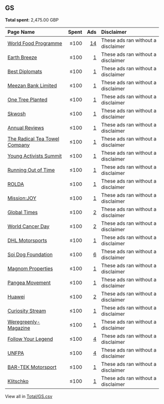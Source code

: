 ## GS
**Total spent**: 2,475.00 GBP

|Page Name|Spent|Ads|Disclaimer|
|:---|---:|---:|:---|
|[World Food Programme](https://www.facebook.com/28312410177)|≤100|[14](https://www.facebook.com/ads/library/?active_status=all&ad_type=political_and_issue_ads&country=GS&view_all_page_id=28312410177&search_type=page&media_type=all)|These ads ran without a disclaimer|
|[Earth Breeze](https://www.facebook.com/104622121026372)|≤100|[1](https://www.facebook.com/ads/library/?active_status=all&ad_type=political_and_issue_ads&country=GS&view_all_page_id=104622121026372&search_type=page&media_type=all)|These ads ran without a disclaimer|
|[Best Diplomats](https://www.facebook.com/102093685620627)|≤100|[1](https://www.facebook.com/ads/library/?active_status=all&ad_type=political_and_issue_ads&country=GS&view_all_page_id=102093685620627&search_type=page&media_type=all)|These ads ran without a disclaimer|
|[Meezan Bank Limited](https://www.facebook.com/195457563804483)|≤100|[1](https://www.facebook.com/ads/library/?active_status=all&ad_type=political_and_issue_ads&country=GS&view_all_page_id=195457563804483&search_type=page&media_type=all)|These ads ran without a disclaimer|
|[One Tree Planted](https://www.facebook.com/134571176638205)|≤100|[1](https://www.facebook.com/ads/library/?active_status=all&ad_type=political_and_issue_ads&country=GS&view_all_page_id=134571176638205&search_type=page&media_type=all)|These ads ran without a disclaimer|
|[Skwosh](https://www.facebook.com/1637633496519742)|≤100|[1](https://www.facebook.com/ads/library/?active_status=all&ad_type=political_and_issue_ads&country=GS&view_all_page_id=1637633496519742&search_type=page&media_type=all)|These ads ran without a disclaimer|
|[Annual Reviews](https://www.facebook.com/19595510126)|≤100|[1](https://www.facebook.com/ads/library/?active_status=all&ad_type=political_and_issue_ads&country=GS&view_all_page_id=19595510126&search_type=page&media_type=all)|These ads ran without a disclaimer|
|[The Radical Tea Towel Company](https://www.facebook.com/242351902481164)|≤100|[1](https://www.facebook.com/ads/library/?active_status=all&ad_type=political_and_issue_ads&country=GS&view_all_page_id=242351902481164&search_type=page&media_type=all)|These ads ran without a disclaimer|
|[Young Activists Summit](https://www.facebook.com/105363750882345)|≤100|[1](https://www.facebook.com/ads/library/?active_status=all&ad_type=political_and_issue_ads&country=GS&view_all_page_id=105363750882345&search_type=page&media_type=all)|These ads ran without a disclaimer|
|[Running Out of Time](https://www.facebook.com/279083325560817)|≤100|[1](https://www.facebook.com/ads/library/?active_status=all&ad_type=political_and_issue_ads&country=GS&view_all_page_id=279083325560817&search_type=page&media_type=all)|These ads ran without a disclaimer|
|[ROLDA](https://www.facebook.com/98673036962)|≤100|[1](https://www.facebook.com/ads/library/?active_status=all&ad_type=political_and_issue_ads&country=GS&view_all_page_id=98673036962&search_type=page&media_type=all)|These ads ran without a disclaimer|
|[Mission:JOY](https://www.facebook.com/105474945042875)|≤100|[1](https://www.facebook.com/ads/library/?active_status=all&ad_type=political_and_issue_ads&country=GS&view_all_page_id=105474945042875&search_type=page&media_type=all)|These ads ran without a disclaimer|
|[Global Times](https://www.facebook.com/115591005188475)|≤100|[2](https://www.facebook.com/ads/library/?active_status=all&ad_type=political_and_issue_ads&country=GS&view_all_page_id=115591005188475&search_type=page&media_type=all)|These ads ran without a disclaimer|
|[World Cancer Day](https://www.facebook.com/310943025606302)|≤100|[2](https://www.facebook.com/ads/library/?active_status=all&ad_type=political_and_issue_ads&country=GS&view_all_page_id=310943025606302&search_type=page&media_type=all)|These ads ran without a disclaimer|
|[DHL Motorsports](https://www.facebook.com/121350964566751)|≤100|[1](https://www.facebook.com/ads/library/?active_status=all&ad_type=political_and_issue_ads&country=GS&view_all_page_id=121350964566751&search_type=page&media_type=all)|These ads ran without a disclaimer|
|[Soi Dog Foundation](https://www.facebook.com/108625789179165)|≤100|[6](https://www.facebook.com/ads/library/?active_status=all&ad_type=political_and_issue_ads&country=GS&view_all_page_id=108625789179165&search_type=page&media_type=all)|These ads ran without a disclaimer|
|[Magnom Properties](https://www.facebook.com/100432322646591)|≤100|[1](https://www.facebook.com/ads/library/?active_status=all&ad_type=political_and_issue_ads&country=GS&view_all_page_id=100432322646591&search_type=page&media_type=all)|These ads ran without a disclaimer|
|[Pangea Movement](https://www.facebook.com/2227002420885356)|≤100|[1](https://www.facebook.com/ads/library/?active_status=all&ad_type=political_and_issue_ads&country=GS&view_all_page_id=2227002420885356&search_type=page&media_type=all)|These ads ran without a disclaimer|
|[Huawei](https://www.facebook.com/119405895873)|≤100|[2](https://www.facebook.com/ads/library/?active_status=all&ad_type=political_and_issue_ads&country=GS&view_all_page_id=119405895873&search_type=page&media_type=all)|These ads ran without a disclaimer|
|[Curiosity Stream](https://www.facebook.com/565108056966122)|≤100|[1](https://www.facebook.com/ads/library/?active_status=all&ad_type=political_and_issue_ads&country=GS&view_all_page_id=565108056966122&search_type=page&media_type=all)|These ads ran without a disclaimer|
|[Weregreenly- Magazine](https://www.facebook.com/100374392742057)|≤100|[1](https://www.facebook.com/ads/library/?active_status=all&ad_type=political_and_issue_ads&country=GS&view_all_page_id=100374392742057&search_type=page&media_type=all)|These ads ran without a disclaimer|
|[Follow Your Legend](https://www.facebook.com/1917715138510680)|≤100|[4](https://www.facebook.com/ads/library/?active_status=all&ad_type=political_and_issue_ads&country=GS&view_all_page_id=1917715138510680&search_type=page&media_type=all)|These ads ran without a disclaimer|
|[UNFPA](https://www.facebook.com/158714780827513)|≤100|[4](https://www.facebook.com/ads/library/?active_status=all&ad_type=political_and_issue_ads&country=GS&view_all_page_id=158714780827513&search_type=page&media_type=all)|These ads ran without a disclaimer|
|[BAR-TEK Motorsport](https://www.facebook.com/175889425769412)|≤100|[1](https://www.facebook.com/ads/library/?active_status=all&ad_type=political_and_issue_ads&country=GS&view_all_page_id=175889425769412&search_type=page&media_type=all)|These ads ran without a disclaimer|
|[Klitschko](https://www.facebook.com/285530825204)|≤100|[1](https://www.facebook.com/ads/library/?active_status=all&ad_type=political_and_issue_ads&country=GS&view_all_page_id=285530825204&search_type=page&media_type=all)|These ads ran without a disclaimer|

View all in [Total/GS.csv](../../MetaData/Total/GS.csv)

